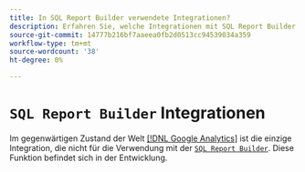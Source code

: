 ```yaml
---
title: In SQL Report Builder verwendete Integrationen?
description: Erfahren Sie, welche Integrationen mit SQL Report Builder verwendet werden können.
source-git-commit: 14777b216bf7aaeea0fb2d0513cc94539034a359
workflow-type: tm+mt
source-wordcount: '38'
ht-degree: 0%

---
```


# `SQL Report Builder` Integrationen

Im gegenwärtigen Zustand der Welt [[!DNL Google Analytics]](../importing-data/integrations/google-analytics.md) ist die einzige Integration, die nicht für die Verwendung mit der [`SQL Report Builder`](../dev-reports/sql-rpt-bldr.md). Diese Funktion befindet sich in der Entwicklung.
